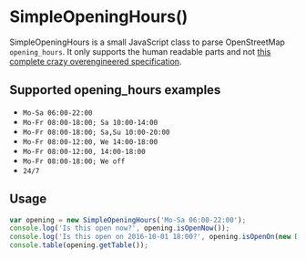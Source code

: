 # SimpleOpeningHours()

SimpleOpeningHours is a small JavaScript class to parse OpenStreetMap `opening_hours`.
It only supports the human readable parts and not [this complete crazy overengineered specification](https://wiki.openstreetmap.org/wiki/Key:opening_hours/specification).

## Supported opening_hours examples

* `Mo-Sa 06:00-22:00`
* `Mo-Fr 08:00-18:00; Sa 10:00-14:00`
* `Mo-Fr 08:00-18:00; Sa,Su 10:00-20:00`
* `Mo-Fr 08:00-12:00, We 14:00-18:00`
* `Mo-Fr 08:00-12:00, 14:00-18:00`
* `Mo-Fr 08:00-18:00; We off`
* `24/7`

## Usage
```javascript
var opening = new SimpleOpeningHours('Mo-Sa 06:00-22:00');
console.log('Is this open now?', opening.isOpenNow());
console.log('Is this open on 2016-10-01 18:00?', opening.isOpenOn(new Date('2016-10-01 18:00')));
console.table(opening.getTable());
```	